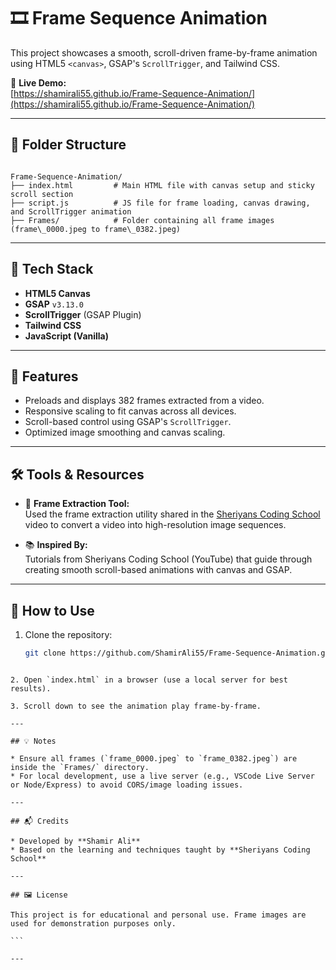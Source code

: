 
# 🎞️ Frame Sequence Animation

This project showcases a smooth, scroll-driven frame-by-frame animation using HTML5 `<canvas>`, GSAP's `ScrollTrigger`, and Tailwind CSS.

🔗 **Live Demo:**  
[https://shamirali55.github.io/Frame-Sequence-Animation/](https://shamirali55.github.io/Frame-Sequence-Animation/)

---

## 📂 Folder Structure

```

Frame-Sequence-Animation/
├── index.html         # Main HTML file with canvas setup and sticky scroll section
├── script.js          # JS file for frame loading, canvas drawing, and ScrollTrigger animation
├── Frames/            # Folder containing all frame images (frame\_0000.jpeg to frame\_0382.jpeg)

````

---

## 🚀 Tech Stack

- **HTML5 Canvas**
- **GSAP** `v3.13.0`
- **ScrollTrigger** (GSAP Plugin)
- **Tailwind CSS**
- **JavaScript (Vanilla)**

---

## 🎯 Features

- Preloads and displays 382 frames extracted from a video.
- Responsive scaling to fit canvas across all devices.
- Scroll-based control using GSAP's `ScrollTrigger`.
- Optimized image smoothing and canvas scaling.

---

## 🛠️ Tools & Resources

- 🎥 **Frame Extraction Tool:**  
  Used the frame extraction utility shared in the [Sheriyans Coding School](https://www.youtube.com/channel/UCc7gpqMnnOSbU_F2-5MVVZw) video to convert a video into high-resolution image sequences.

- 📚 **Inspired By:**  
  Tutorials from Sheriyans Coding School (YouTube) that guide through creating smooth scroll-based animations with canvas and GSAP.

---

## 📌 How to Use

1. Clone the repository:
   ```bash
   git clone https://github.com/ShamirAli55/Frame-Sequence-Animation.git
````

2. Open `index.html` in a browser (use a local server for best results).

3. Scroll down to see the animation play frame-by-frame.

---

## 💡 Notes

* Ensure all frames (`frame_0000.jpeg` to `frame_0382.jpeg`) are inside the `Frames/` directory.
* For local development, use a live server (e.g., VSCode Live Server or Node/Express) to avoid CORS/image loading issues.

---

## 📬 Credits

* Developed by **Shamir Ali**
* Based on the learning and techniques taught by **Sheriyans Coding School**

---

## 🖼️ License

This project is for educational and personal use. Frame images are used for demonstration purposes only.

```

---

